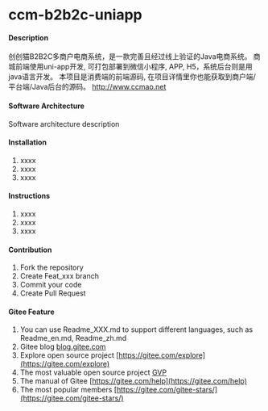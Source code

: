 # ccm-b2b2c-uniapp

#### Description
创创猫B2B2C多商户电商系统，是一款完善且经过线上验证的Java电商系统。 商城前端使用uni-app开发, 可打包部署到微信小程序, APP, H5，系统后台则是用java语言开发。 本项目是消费端的前端源码, 在项目详情里你也能获取到商户端/平台端/Java后台的源码。
http://www.ccmao.net

#### Software Architecture
Software architecture description

#### Installation

1.  xxxx
2.  xxxx
3.  xxxx

#### Instructions

1.  xxxx
2.  xxxx
3.  xxxx

#### Contribution

1.  Fork the repository
2.  Create Feat_xxx branch
3.  Commit your code
4.  Create Pull Request


#### Gitee Feature

1.  You can use Readme\_XXX.md to support different languages, such as Readme\_en.md, Readme\_zh.md
2.  Gitee blog [blog.gitee.com](https://blog.gitee.com)
3.  Explore open source project [https://gitee.com/explore](https://gitee.com/explore)
4.  The most valuable open source project [GVP](https://gitee.com/gvp)
5.  The manual of Gitee [https://gitee.com/help](https://gitee.com/help)
6.  The most popular members  [https://gitee.com/gitee-stars/](https://gitee.com/gitee-stars/)

